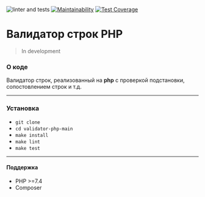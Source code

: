![linter and tests](https://github.com/yulia633/validator-php/workflows/linter%20and%20tests/badge.svg)
[![Maintainability](https://api.codeclimate.com/v1/badges/2d1223c727280038da61/maintainability)](https://codeclimate.com/github/yulia633/validator-php/maintainability)
[![Test Coverage](https://api.codeclimate.com/v1/badges/2d1223c727280038da61/test_coverage)](https://codeclimate.com/github/yulia633/validator-php/test_coverage)

# Валидатор строк PHP 

>In development

### О коде

Валидатор строк, реализованный на **php** с проверкой подстановки, сопостовлением строк и т.д.

---

### Установка

* `git clone`
* `cd validator-php-main`
* `make install`
* `make lint`
* `make test`

---

#### Поддержка
* PHP >=7.4
* Composer

